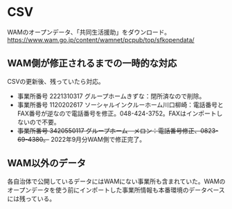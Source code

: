 # CSV
WAMのオープンデータ、「共同生活援助」をダウンロード。  
https://www.wam.go.jp/content/wamnet/pcpub/top/sfkopendata/

## WAM側が修正されるまでの一時的な対応
CSVの更新後、残っていたら対応。

- 事業所番号 2221310317 グループホームきずな：閉所済なので削除。
- 事業所番号 1120202617 ソーシャルインクルーホーム川口柳崎：電話番号とFAX番号が逆なので電話番号を修正。048-424-3752。FAXはインポートしないので不要。
- ~~事業所番号 3420550117 グループホーム　メロン：電話番号修正、0823-69-4380。~~ 2022年9月分WAM側で修正完了。

## WAM以外のデータ
各自治体で公開しているデータにはWAMにない事業所も含まれていた。WAMのオープンデータを使う前にインポートした事業所情報も本番環境のデータベースには残っている。

